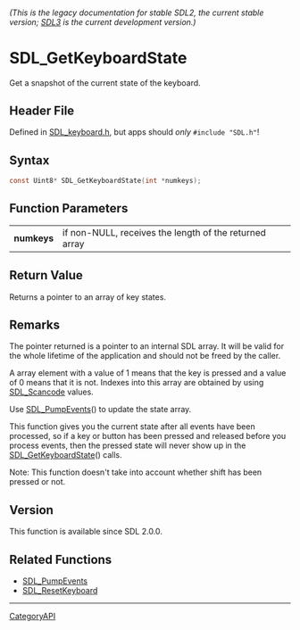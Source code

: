 ###### (This is the legacy documentation for stable SDL2, the current stable version; [SDL3](https://wiki.libsdl.org/SDL3/) is the current development version.)
# SDL_GetKeyboardState

Get a snapshot of the current state of the keyboard.

## Header File

Defined in [SDL_keyboard.h](https://github.com/libsdl-org/SDL/blob/SDL2/include/SDL_keyboard.h), but apps should _only_ `#include "SDL.h"`!

## Syntax

```c
const Uint8* SDL_GetKeyboardState(int *numkeys);

```

## Function Parameters

|                 |                                                        |
| --------------- | ------------------------------------------------------ |
| **numkeys**     | if non-NULL, receives the length of the returned array |

## Return Value

Returns a pointer to an array of key states.

## Remarks

The pointer returned is a pointer to an internal SDL array. It will be
valid for the whole lifetime of the application and should not be freed by
the caller.

A array element with a value of 1 means that the key is pressed and a value
of 0 means that it is not. Indexes into this array are obtained by using
[SDL_Scancode](SDL_Scancode) values.

Use [SDL_PumpEvents](SDL_PumpEvents)() to update the state array.

This function gives you the current state after all events have been
processed, so if a key or button has been pressed and released before you
process events, then the pressed state will never show up in the
[SDL_GetKeyboardState](SDL_GetKeyboardState)() calls.

Note: This function doesn't take into account whether shift has been
pressed or not.

## Version

This function is available since SDL 2.0.0.

## Related Functions

* [SDL_PumpEvents](SDL_PumpEvents)
* [SDL_ResetKeyboard](SDL_ResetKeyboard)

----
[CategoryAPI](CategoryAPI)

